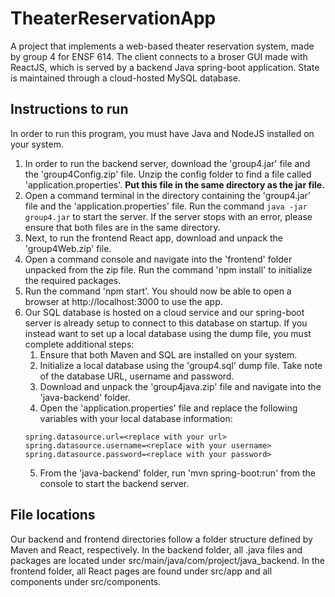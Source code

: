 # TheaterReservationApp
A project that implements a web-based theater reservation system, made by group 4 for ENSF 614. The client connects to a broser GUI made with ReactJS, which is served by a backend Java spring-boot application. State is maintained through a cloud-hosted MySQL database.

## Instructions to run
In order to run this program, you must have Java and NodeJS installed on your system. 
1. In order to run the backend server, download the 'group4.jar' file and the 'group4Config.zip' file. Unzip the config folder to find a file called 'application.properties'. __Put this file in the same directory as the jar file.__
2. Open a command terminal in the directory containing the 'group4.jar' file and the 'application.properties' file. Run the command ```java -jar group4.jar``` to start the server. If the server stops with an error, please ensure that both files are in the same directory.
2. Next, to run the frontend React app, download and unpack the 'group4Web.zip' file.
3. Open a command console and navigate into the 'frontend' folder unpacked from the zip file. Run the command 'npm install' to initialize the required packages.
4. Run the command 'npm start'. You should now be able to open a browser at http://localhost:3000 to use the app.
5. Our SQL database is hosted on a cloud service and our spring-boot server is already setup to connect to this database on startup. If you instead want to set up a local database using the dump file, you must complete additional steps:
    1. Ensure that both Maven and SQL are installed on your system.
    2. Initialize a local database using the 'group4.sql' dump file. Take note of the database URL, username and password.
    3. Download and unpack the 'group4java.zip' file and navigate into the 'java-backend' folder.
    4. Open the 'application.properties' file and replace the following variables with your local database information:
    ```
    spring.datasource.url=<replace with your url>
    spring.datasource.username=<replace with your username>
    spring.datasource.password=<replace with your password>
    ```
    5. From the 'java-backend' folder, run 'mvn spring-boot:run' from the console to start the backend server.

## File locations
Our backend and frontend directories follow a folder structure defined by Maven and React, respectively. In the backend folder, all .java files and packages are located under src/main/java/com/project/java_backend. In the frontend folder, all React pages are found under src/app and all components under src/components.